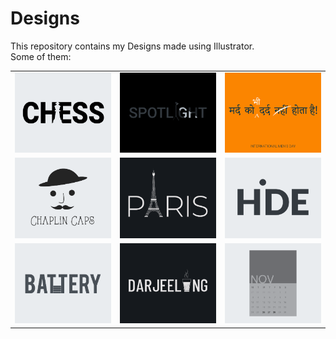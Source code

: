 # Designs
This repository contains my Designs made using Illustrator.<br>
Some of them:<br>
<table>
<tr><td><img src="./2020-11/png/20.11.2020.png"></td><td><img src="./2020-11/png/21.11.2020.png"></td><td><img src="./2020-11/png/19.11.2020.png"></td></tr>
<tr><td><img src="./2020-11/png/18.11.2020.png"></td><td><img src="./2020-12/png/18.12.2020.png"></td><td><img src="./2020-11/png/23.11.2020.png"></td></tr>
<tr><td><img src="./2020-11/png/28.11.2020.png"></td><td><img src="./2020-12/png/31.12.2020.png"></td><td><img src="./2020-11/png/26.11.2020.png"></td></tr>
</table>
